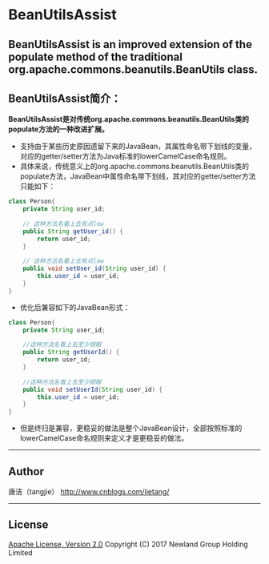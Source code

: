 # BeanUtilsAssist
BeanUtilsAssist is an improved extension of the populate method of the traditional org.apache.commons.beanutils.BeanUtils class.
----------
## BeanUtilsAssist简介：
**BeanUtilsAssist是对传统org.apache.commons.beanutils.BeanUtils类的populate方法的一种改进扩展。**
* 支持由于某些历史原因遗留下来的JavaBean，其属性命名带下划线的变量，对应的getter/setter方法为Java标准的lowerCamelCase命名规则。
* 具体来说，传统意义上的org.apache.commons.beanutils.BeanUtils类的populate方法，JavaBean中属性命名带下划线，其对应的getter/setter方法只能如下：
~~~~~~~~~~java
class Person{
	private String user_id;
	
	// 这种方法名看上去有点low
	public String getUser_id() {
	    return user_id;
	}
	
	// 这种方法名看上去有点low 
	public void setUser_id(String user_id) {
	    this.user_id = user_id;
	}
}
~~~~~~~~~~
* 优化后兼容如下的JavaBean形式：
~~~~~~~~~~java
class Person{
	private String user_id;
	
	//这种方法名看上去至少顺眼
	public String getUserId() {
	    return user_id;
	}
	
	//这种方法名看上去至少顺眼
	public void setUserId(String user_id) {
	    this.user_id = user_id;
	}
}
~~~~~~~~~~
* 但是终归是兼容，更稳妥的做法是整个JavaBean设计，全部按照标准的lowerCamelCase命名规则来定义才是更稳妥的做法。

----------

## Author
唐洁（tangjie） http://www.cnblogs.com/jietang/

----------

## License
[Apache License, Version 2.0](http://www.apache.org/licenses/LICENSE-2.0.html) Copyright (C) 2017 Newland Group Holding Limited

